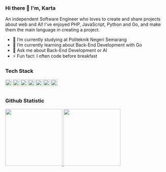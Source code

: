 ### Hi there 👋 I'm, Karta


An independent Software Engineer who loves to create and share projects about web and AI! I've enjoyed PHP, JavaScript, Python and Go, and make them the main language in creating a project.

- 🔭 I’m currently studying at Politeknik Negeri Semarang
- 🌱 I’m currently learning about Back-End Development with Go
- 💬 Ask me about Back-End Development or AI
- ⚡ Fun fact: I often code before breakfast


### Tech Stack
  <a href="https://php.net/"><img align="left" alt="PHP" title="PHP" width="21px" src="https://avatars.githubusercontent.com/u/25158?v=4" /></a>
  <a href="https://laravel.com/"><img align="left" alt="Laravel" title="Laravel" width="21px" src="https://avatars.githubusercontent.com/u/958072?v=4" /></a>
  <a href="#"><img align="left" alt="JavaScript" title="JavaScript" width="21px" src="https://upload.wikimedia.org/wikipedia/commons/9/99/Unofficial_JavaScript_logo_2.svg" /></a>
  <a href="https://hapi.dev/"><img align="left" alt="Hapi" title="Hapi (NodeJS HTTP Framework)" width="21px" src="https://avatars.githubusercontent.com/u/3774533?s=200&v=4" /></a>
  <a href="https://python.org/"><img align="left" alt="Python" title="Python" width="21px" src="https://avatars.githubusercontent.com/u/1525981?v=4" /></a>
  <a href="https://go.dev/"><img align="left" alt="Go" title="Go" width="21px" src="https://avatars.githubusercontent.com/u/4314092?v=4" /></a>
  <a href="https://gin-gonic.com/"><img align="left" alt="Gin" title="Gin (Go HTTP Web Framework)" width="21px" src="https://avatars.githubusercontent.com/u/7894478?v=4" /></a>
  
  <br>
  <br>
  
### Github Statistic
<p align="left">
<a href="https://github.com/dimasmds">
  <img height="180em" src="https://github-readme-stats-eight-theta.vercel.app/api?username=KartaKusuma&show_icons=true&theme=algolia&include_all_commits=true&count_private=true"/>
  <img height="180em" src="https://github-readme-stats-eight-theta.vercel.app/api/top-langs/?username=KartaKusuma&layout=compact&langs_count=8&theme=algolia"/>
</a>
</p>

<!-- ### Reach me on
- <a href="https://linkedin.com/in/dimasmds/">LinkedIn</a>
- <a href="https://dmds.dev">dmds.dev</a>
- dimas@dicoding.com
- <a href="https://twitter/dimsmds">Twitter</a> -->


<!-- - 📫 How to reach me: ...
- 😄 Pronouns: ... -->

